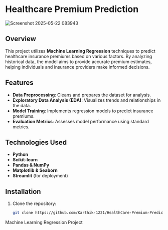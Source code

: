# Healthcare Premium Prediction

![Screenshot 2025-05-22 083943](https://github.com/user-attachments/assets/883b9375-b38d-43e7-bec8-92e659b059be)
## Overview
This project utilizes **Machine Learning Regression** techniques to predict healthcare insurance premiums based on various factors. By analyzing historical data, the model aims to provide accurate premium estimates, helping individuals and insurance providers make informed decisions.

## Features
- **Data Preprocessing**: Cleans and prepares the dataset for analysis.
- **Exploratory Data Analysis (EDA)**: Visualizes trends and relationships in the data.
- **Model Training**: Implements regression models to predict insurance premiums.
- **Evaluation Metrics**: Assesses model performance using standard metrics.

## Technologies Used
- **Python**
- **Scikit-learn**
- **Pandas & NumPy**
- **Matplotlib & Seaborn**
- **Streamlit** (for deployment)

## Installation
1. Clone the repository:
   ```bash
   git clone https://github.com/Karthik-1221/HealthCare-Premium-Prediction.git# HealthCare-Premium-Prediction
Machine Learning Regression Project 
